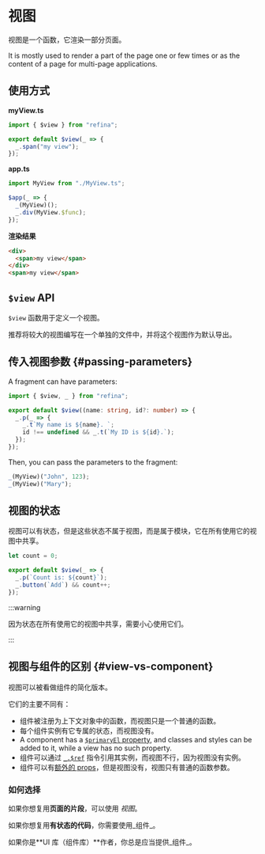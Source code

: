 # 视图

视图是一个函数，它渲染一部分页面。

It is mostly used to render a part of the page one or few times or as the content of a page for multi-page applications.

## 使用方式

**myView\.ts**

```ts
import { $view } from "refina";

export default $view(_ => {
  _.span("my view");
});
```

**app.ts**

```ts
import MyView from "./MyView.ts";

$app(_ => {
  _(MyView)();
  _.div(MyView.$func);
});
```

**渲染结果**

```html
<div>
  <span>my view</span>
</div>
<span>my view</span>
```

## `$view` API

`$view` 函数用于定义一个视图。

推荐将较大的视图编写在一个单独的文件中，并将这个视图作为默认导出。

## 传入视图参数 {#passing-parameters}

A fragment can have parameters:

```ts
import { $view, _ } from "refina";

export default $view((name: string, id?: number) => {
  _.p(_ => {
    _.t`My name is ${name}. `;
    id !== undefined && _.t(`My ID is ${id}.`);
  });
});
```

Then, you can pass the parameters to the fragment:

```ts
_(MyView)("John", 123);
_(MyView)("Mary");
```

## 视图的状态

视图可以有状态，但是这些状态不属于视图，而是属于模块，它在所有使用它的视图中共享。

```ts
let count = 0;

export default $view(_ => {
  _.p(`Count is: ${count}`);
  _.button(`Add`) && count++;
});
```

:::warning

因为状态在所有使用它的视图中共享，需要小心使用它们。

:::

## 视图与组件的区别 {#view-vs-component}

视图可以被看做组件的简化版本。

它们的主要不同有：

- 组件被注册为上下文对象中的函数，而视图只是一个普通的函数。
- 每个组件实例有它专属的状态，而视图没有。
- A component has a [`$primaryEl` property](./component.md#primary-element), and classes and styles can be added to it, while a view has no such property.
- 组件可以通过 [`_.$ref`](../apis/directives.md#ref) 指令引用其实例，而视图不行，因为视图没有实例。
- 组件可以有[额外的 props](./component.md#extra-props)，但是视图没有，视图只有普通的函数参数。

### 如何选择

如果你想复用**页面的片段**，可以使用 _视图_。

如果你想复用**有状态的代码**，你需要使用_组件_。

如果你是\*\*UI 库（组件库）\*\*作者，你总是应当提供_组件_。
